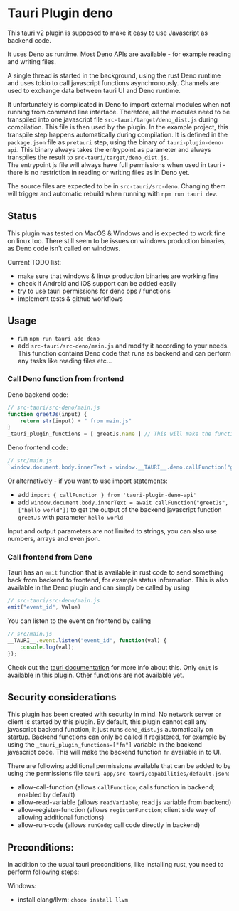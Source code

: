 # Tauri Plugin deno

This [tauri](https://v2.tauri.app/) v2 plugin is supposed to make it easy to use Javascript as backend code.

It uses Deno as runtime. Most Deno APIs are available - for example reading and writing files.

A single thread is started in the background, using the rust Deno runtime and uses tokio to call javascript functions asynchronously. Channels are used to exchange data between tauri UI and Deno runtime. 

It unfortunately is complicated in Deno to import external modules when not running from command line interface. Therefore, all the modules need to be transpiled into one javascript file `src-tauri/target/deno_dist.js` during compilation. This file is then used by the plugin. In the example project, this transpile step happens automatically during compilation. It is defined in the `package.json` file as `pretauri` step, using the binary of `tauri-plugin-deno-api`. This binary always takes the entrypoint as parameter and always transpiles the result to `src-tauri/target/deno_dist.js`.  
The entrypoint js file will always have full permissions when used in tauri - there is no restriction in reading or writing files as in Deno yet.

The source files are expected to be in `src-tauri/src-deno`. Changing them will trigger and automatic rebuild when running with `npm run tauri dev`.

## Status

This plugin was tested on MacOS & Windows and is expected to work fine on linux too. There still seem to be issues on windows production binaries, as Deno code isn't called on windows.

Current TODO list:
- make sure that windows & linux production binaries are working fine
- check if Android and iOS support can be added easily
- try to use tauri permissions for deno ops / functions
- implement tests & github workflows

## Usage

- run `npm run tauri add deno`
- add `src-tauri/src-deno/main.js` and modify it according to your needs. This function contains Deno code that runs as backend and can perform any tasks like reading files etc...

### Call Deno function from frontend

Deno backend code:
```javascript
// src-tauri/src-deno/main.js
function greetJs(input) {
    return str(input) + " from main.js"
}
_tauri_plugin_functions = [ greetJs.name ] // This will make the function "greetJs" callable from UI
```
Deno frontend code:

```javascript
// src/main.js
`window.document.body.innerText = window.__TAURI__.deno.callFunction("greetJs", ["hello world"])`
```

Or alternatively - if you want to use import statements:
- add `import { callFunction } from 'tauri-plugin-deno-api'`
- add `window.document.body.innerText = await callFunction("greetJs", ["hello world"])` to get the output of the backend javascript function `greetJs` with parameter `hello world`

Input and output parameters are not limited to strings, you can also use numbers, arrays and even json.

### Call frontend from Deno

Tauri has an `emit` function that is available in rust code to send something back from backend to frontend, for example status information.
This is also available in the Deno plugin and can simply be called by using 
```javascript
// src-tauri/src-deno/main.js
emit("event_id", Value)
```
You can listen to the event on frontend by calling 
```javascript
// src/main.js 
__TAURI__.event.listen("event_id", function(val) { 
    console.log(val); 
});
```
Check out the [tauri documentation](https://v2.tauri.app/develop/calling-frontend/#listening-to-events-on-the-frontend) for more info about this.
Only `emit` is available in this plugin. Other functions are not available yet.


## Security considerations
This plugin has been created with security in mind.
No network server or client is started by this plugin.
By default, this plugin cannot call any javascript backend function, it just runs `deno_dist.js` automatically on startup. Backend functions can only be called if registered, for example by using the `_tauri_plugin_functions=["fn"]` variable in the backend javascript code. This will make the backend function `fn` available in to UI.

There are following additional permissions available that can be added to by using the permissions file `tauri-app/src-tauri/capabilities/default.json`:

- allow-call-function (allows `callFunction`; calls function in backend; enabled by default)
- allow-read-variable (allows `readVariable`; read js variable from backend)
- allow-register-function (allows `registerFunction`; client side way of allowing additional functions)
- allow-run-code  (allows `runCode`; call code directly in backend)

## Preconditions:
In addition to the usual tauri preconditions, like installing rust, you need to perform following steps:

Windows: 
- install clang/llvm: `choco install llvm`